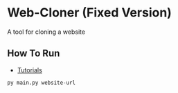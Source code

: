 # Web-Cloner (Fixed Version)
A tool for cloning a website

## How To Run
- [Tutorials](https://youtu.be/ohMuVsR-7l0)
```bash
py main.py website-url
```
